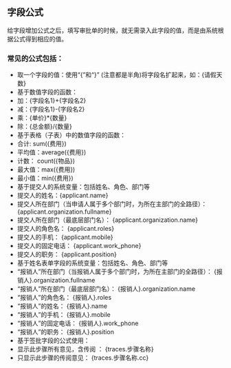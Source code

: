 ## 字段公式

给字段增加公式之后，填写审批单的时候，就无需录入此字段的值，而是由系统根据公式得到相应的值。

### 常见的公式包括：
- 取一个字段的值：使用“{”和“}” (注意都是半角)将字段名扩起来，如：{请假天数}
- 基于数值字段的函数：
 - 加：{字段名1}+{字段名2}
 - 减：{字段名1}-{字段名2}
 - 乘：{单价}*{数量}
 - 除：{总金额}/{数量}
- 基于表格（子表）中的数值字段的函数：
 - 合计:   sum({费用})
 - 平均值：average({费用})
 - 计数：  count({物品})
 - 最大值：max({费用})
 - 最小值：min({费用})
- 基于提交人的系统变量：包括姓名、角色、部门等
 - 提交人的姓名：{applicant.name}
 - 提交人所在部门（当申请人属于多个部门时，为所在主部门的全路径）： {applicant.organization.fullname}
 - 提交人所在部门（最底层部门名）： {applicant.organization.name}
 - 提交人的角色名： {applicant.roles}
 - 提交人的手机： {applicant.mobile}
 - 提交人的固定电话： {applicant.work_phone}
 - 提交人的职务： {applicant.position}
- 基于姓名表单字段的系统变量：包括姓名、角色、部门等
 - “报销人”所在部门（当报销人属于多个部门时，为所在主部门的全路径）： {报销人}.organization.fullname
 - “报销人”所在部门（最底层部门名）： {报销人}.organization.name
 - “报销人”的角色名： {报销人}.roles
 - “报销人”的姓名： {报销人}.name
 - “报销人”的手机： {报销人}.mobile
 - “报销人”的固定电话： {报销人}.work_phone
 - “报销人”的职务： {报销人}.position
- 基于签批字段的公式使用：
 - 显示此步骤所有意见，含传阅 ： {traces.步骤名称}
 - 只显示此步骤的传阅意见： {traces.步骤名称.cc}
